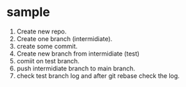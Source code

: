 # sample
1. Create new repo.
2. Create one branch (intermidiate).
3. create some commit.
3. Create new branch from intermidiate (test)
4. comiit on test branch.
5. push intermidiate branch to main branch.
6. check test branch log and after git rebase check the log.
